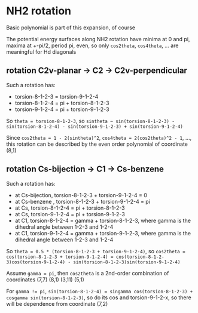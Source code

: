 # NH2 rotation
Basic polynomial is part of this expansion, of course

The potential energy surfaces along NH2 rotation have minima at 0 and pi, maxima at +-pi/2, period pi, even, so only `cos2theta`, `cos4theta`, ... are meaningful for Hd diagonals

## rotation C2v-planar -> C2 -> C2v-perpendicular
Such a rotation has:
* torsion-8-1-2-3 = torsion-9-1-2-4
* torsion-8-1-2-4 = pi + torsion-8-1-2-3
* torsion-9-1-2-4 = pi + torsion-9-1-2-3

So `theta = torsion-8-1-2-3`, so `sintheta ~ sin(torsion-8-1-2-3) - sin(torsion-8-1-2-4) - sin(torsion-9-1-2-3) + sin(torsion-9-1-2-4)`

Since `cos2theta = 1 - 2(sintheta)^2`, `cos4theta = 2(cos2theta)^2 - 1`, ..., this rotation can be described by the even order polynomial of coordinate (8,1)

## rotation Cs-bijection -> C1 -> Cs-benzene
Such a rotation has:
* at Cs-bijection, torsion-8-1-2-3 + torsion-9-1-2-4 = 0
* at Cs-benzene  , torsion-8-1-2-3 + torsion-9-1-2-4 = pi
* at Cs, torsion-8-1-2-4 = pi + torsion-8-1-2-3
* at Cs, torsion-9-1-2-4 = pi + torsion-9-1-2-3
* at C1, torsion-8-1-2-4 = gamma + torsion-8-1-2-3, where gamma is the dihedral angle between 1-2-3 and 1-2-4
* at C1, torsion-9-1-2-4 = gamma + torsion-9-1-2-3, where gamma is the dihedral angle between 1-2-3 and 1-2-4

So `theta = 0.5 * (torsion-8-1-2-3 + torsion-9-1-2-4)`, so `cos2theta = cos(torsion-8-1-2-3 + torsion-9-1-2-4) = cos(torsion-8-1-2-3)cos(torsion-9-1-2-4) - sin(torsion-8-1-2-3)sin(torsion-9-1-2-4)`

Assume `gamma = pi`, then `cos2theta` is a 2nd-order combination of coordinates (7,7) (8,1) (3,11) (5,1)

For `gamma != pi`, `sin(torsion-8-1-2-4) = singamma cos(torsion-8-1-2-3) + cosgamma sin(torsion-8-1-2-3)`, so do its cos and torsion-9-1-2-x, so there will be dependence from coordinate (7,2)
